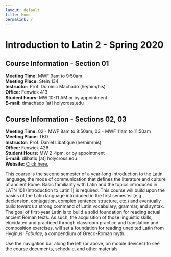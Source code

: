 ```yaml
---
layout: default
title: Home
permalink: /
---
```


# Introduction to Latin 2 - Spring 2020

## Course Information - Section 01
**Meeting Time:** MWF 9am to 9:50am  
**Meeting Place:** Stein 134  
**Instructor:** Prof. Dominic Machado (he/him/his)  
**Office:** Fenwick 413  
**Student hours:** MW 10-11 AM or by appointment  
**E-mail:** dmachado [at] holycross.edu  

## Course Information - Sections 02, 03
**Meeting Time:** 02 - MWF 8am to 8:50am; 03 - MWF 11am to 11:50am  
**Meeting Place:**  TBD  
**Instructor:** Prof. Daniel Libatique (he/him/his)  
**Office:** Fenwick 426  
**Student Hours:** MW 2-4pm, or by appointment  
**E-mail:** dlibatiq [at] holycross.edu  
**Website:** [Click here.](https://libatique.info)

This course is the second semester of a year-long introduction to the Latin language, the mode of communication that defines the literature and culture of ancient Rome. Basic familiarity with Latin and the topics introduced in LATN 101 (Introduction to Latin 1) is required. This course will build upon the basics of the Latin language introduced in the first semester (e.g., declension, conjugation, complex sentence structure, etc.) and eventually build towards a strong command of Latin vocabulary, grammar, and syntax. The goal of first-year Latin is to build a solid foundation for reading actual ancient Roman texts. As such, the acquisition of those linguistic skills, elucidated and practiced through classroom practice and translation and composition exercises, will set a foundation for reading unedited Latin from Hyginus' *Fabulae*, a compendium of Greco-Roman myth.

Use the navigation bar along the left (or above, on mobile devices) to see the course documents, schedule, and other materials.
